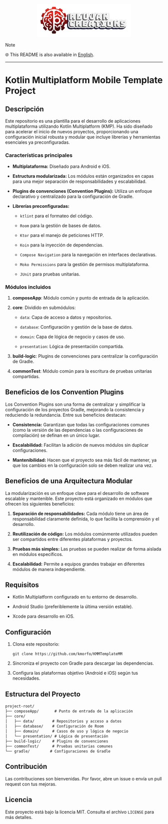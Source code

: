 <p align="center">
  <a href="https://rlujancreations.es/" target="blank"><img src="./githubimages/logo.png" width="300px" alt="RLujanCreations Logo" /></a>
</p>

> [!NOTE]
> 🌐 This README is also available in [English](README.en.md).

---

# Kotlin Multiplatform Mobile Template Project

## Descripción

Este repositorio es una plantilla para el desarrollo de aplicaciones multiplataforma utilizando
Kotlin Multiplatform (KMP). Ha sido diseñado para acelerar el inicio de nuevos proyectos,
proporcionando una configuración inicial robusta y modular que incluye librerías y herramientas
esenciales ya preconfiguradas.

### Características principales

- **Multiplataforma:** Diseñado para Android e iOS.

- **Estructura modularizada:** Los módulos están organizados en capas para una mejor separación de
  responsabilidades y escalabilidad.

- **Plugins de convenciones (Convention Plugins):** Utiliza un enfoque declarativo y centralizado
  para la configuración de Gradle.

- **Librerías preconfiguradas:**

    - `ktlint` para el formateo del código.

    - `Room` para la gestión de bases de datos.

    - `Ktor` para el manejo de peticiones HTTP.

    - `Koin` para la inyección de dependencias.

    - `Compose Navigation` para la navegación en interfaces declarativas.

    - `Moko Permissions` para la gestión de permisos multiplataforma.

    - `JUnit` para pruebas unitarias.

### Módulos incluidos

1. **composeApp**: Módulo común y punto de entrada de la aplicación.

2. **core**: Dividido en submódulos:

    - `data`: Capa de acceso a datos y repositorios.

    - `database`: Configuración y gestión de la base de datos.

    - `domain`: Capa de lógica de negocio y casos de uso.

    - `presentation`: Lógica de presentación compartida.

3. **build-logic**: Plugins de convenciones para centralizar la configuración de Gradle.

4. **commonTest**: Módulo común para la escritura de pruebas unitarias compartidas.

## Beneficios de los Convention Plugins

Los Convention Plugins son una forma de centralizar y simplificar la configuración de los proyectos
Gradle, mejorando la consistencia y reduciendo la redundancia. Entre sus beneficios destacan:

- **Consistencia:** Garantizan que todas las configuraciones comunes (como la versión de las
  dependencias o las configuraciones de compilación) se definan en un único lugar.

- **Escalabilidad:** Facilitan la adición de nuevos módulos sin duplicar configuraciones.

- **Mantenibilidad:** Hacen que el proyecto sea más fácil de mantener, ya que los cambios en la
  configuración solo se deben realizar una vez.

## Beneficios de una Arquitectura Modular

La modularización es un enfoque clave para el desarrollo de software escalable y mantenible. Este
proyecto está organizado en módulos que ofrecen los siguientes beneficios:

1. **Separación de responsabilidades:** Cada módulo tiene un área de responsabilidad claramente
   definida, lo que facilita la comprensión y el desarrollo.

2. **Reutilización de código:** Los módulos comúnmente utilizados pueden ser compartidos entre
   diferentes plataformas y proyectos.

3. **Pruebas más simples:** Las pruebas se pueden realizar de forma aislada en módulos específicos.

4. **Escalabilidad:** Permite a equipos grandes trabajar en diferentes módulos de manera
   independiente.

## Requisitos

- Kotlin Multiplatform configurado en tu entorno de desarrollo.

- Android Studio (preferiblemente la última versión estable).

- Xcode para desarrollo en iOS.

## Configuración

1. Clona este repositorio:

   ```
   git clone https://github.com/kmorfo/KMMTemplateMM
   ```

2. Sincroniza el proyecto con Gradle para descargar las dependencias.

3. Configura las plataformas objetivo (Android e iOS) según tus necesidades.

## Estructura del Proyecto

```
project-root/
├── composeApp/       # Punto de entrada de la aplicación
├── core/
│   ├── data/        # Repositorios y acceso a datos
│   ├── database/    # Configuración de Room
│   ├── domain/      # Casos de uso y lógica de negocio
│   └── presentation/ # Lógica de presentación
├── build-logic/     # Plugins de convenciones
├── commonTest/      # Pruebas unitarias comunes
└── gradle/         # Configuraciones de Gradle
```

## Contribución

Las contribuciones son bienvenidas. Por favor, abre un issue o envía un pull request con tus
mejoras.

## Licencia

Este proyecto está bajo la licencia MIT. Consulta el archivo `LICENSE` para más detalles.
